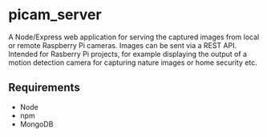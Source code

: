 picam_server
============
A Node/Express web application for serving the captured images from local or remote Raspberry Pi cameras. Images can be sent via a REST API. Intended for Rasberry Pi projects, for example displaying the output of a motion detection camera for capturing nature images or home security etc.

Requirements
------------
* Node
* npm
* MongoDB
